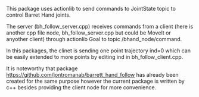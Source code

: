 This package uses actionlib to send commands to JointState topic to control Barret Hand joints.

The server (bh_follow_server.cpp) receives commands from a client (here is another cpp file node, bh_follow_server.cpp but could be MoveIt or anyother client) through actionlib Goal to topic /bhand_node/command. 

In this packages, the clinet is sending one point trajectory ind=0 which can be easily extended to more points by editing ind in bh_follow_client.cpp.

It is noteworthy that package https://github.com/jontromanab/barrett_hand_follow has already been created for the same purpose however the current package is written by c++ besides providing the client node for more convenience.
